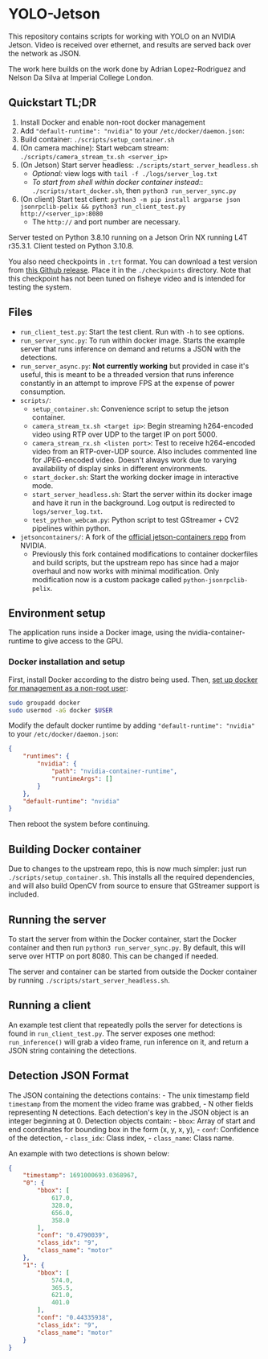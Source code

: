 # YOLO-Jetson

This repository contains scripts for working with YOLO on an NVIDIA Jetson. Video is received over ethernet, and results are served back over the network as JSON.

The work here builds on the work done by Adrian Lopez-Rodriguez and Nelson Da Silva at Imperial College London.


## Quickstart TL;DR
1. Install Docker and enable non-root docker management
2. Add `"default-runtime": "nvidia"` to your `/etc/docker/daemon.json`:
3. Build container: `./scripts/setup_container.sh`
4. (On camera machine): Start webcam stream: `./scripts/camera_stream_tx.sh <server_ip>`
5. (On Jetson) Start server headless: `./scripts/start_server_headless.sh`
	- _Optional:_ view logs with `tail -f ./logs/server_log.txt`
	- _To start from shell within docker container instead:_: `./scripts/start_docker.sh`, then `python3 run_server_sync.py`
6. (On client) Start test client: `python3 -m pip install argparse json jsonrpclib-pelix && python3 run_client_test.py http://<server_ip>:8080`
	- The `http://` and port number are necessary.

Server tested on Python 3.8.10 running on a Jetson Orin NX running L4T r35.3.1. Client tested on Python 3.10.8.

You also need checkpoints in `.trt` format. You can download a test version from [this Github release](https://github.com/DylanAuty/yolo-jetson/releases/download/v0.2/yolov7_640-nms.trt). Place it in the `./checkpoints` directory. Note that this checkpoint has not been tuned on fisheye video and is intended for testing the system.

## Files
- `run_client_test.py`: Start the test client. Run with `-h` to see options.
- `run_server_sync.py`: To run within docker image. Starts the example server that runs inference on demand and returns a JSON with the detections.
- `run_server_async.py`: **Not currently working** but provided in case it's useful, this is meant to be a threaded version that runs inference constantly in an attempt to improve FPS at the expense of power consumption.
- `scripts/`:
	- `setup_container.sh`: Convenience script to setup the jetson container.
	- `camera_stream_tx.sh <target ip>`: Begin streaming h264-encoded video using RTP over UDP to the target IP on port 5000. 
	- `camera_stream_rx.sh <listen port>`: Test to receive h264-encoded video from an RTP-over-UDP source. Also includes commented line for JPEG-encoded video. Doesn't always work due to varying availability of display sinks in different environments.
	- `start_docker.sh`: Start the working docker image in interactive mode.
	- `start_server_headless.sh`: Start the server within its docker image and have it run in the background. Log output is redirected to `logs/server_log.txt`.
	- `test_python_webcam.py`: Python script to test GStreamer + CV2 pipelines within python.
- `jetsoncontainers/`: A fork of the [official jetson-containers repo](https://github.com/dusty-nv/jetson-containers) from NVIDIA.
	- Previously this fork contained modifications to container dockerfiles and build scripts, but the upstream repo has since had a major overhaul and now works with minimal modification. Only modification now is a custom package called `python-jsonrpclib-pelix`.

## Environment setup
The application runs inside a Docker image, using the nvidia-container-runtime to give access to the GPU.

### Docker installation and setup
First, install Docker according to the distro being used. Then, [set up docker for management as a non-root user](https://docs.docker.com/engine/install/linux-postinstall/):
```bash
sudo groupadd docker
sudo usermod -aG docker $USER
```

Modify the default docker runtime by adding `"default-runtime": "nvidia"` to your `/etc/docker/daemon.json`:
```json
{
    "runtimes": {
        "nvidia": {
            "path": "nvidia-container-runtime",
            "runtimeArgs": []
        }
    },
    "default-runtime": "nvidia"
}
```
Then reboot the system before continuing.

## Building Docker container
Due to changes to the upstream repo, this is now much simpler: just run `./scripts/setup_container.sh`. This installs all the required dependencies, and will also build OpenCV from source to ensure that GStreamer support is included.

## Running the server
To start the server from within the Docker container, start the Docker container and then run `python3 run_server_sync.py`. By default, this will serve over HTTP on port 8080. This can be changed if needed.

The server and container can be started from outside the Docker container by running `./scripts/start_server_headless.sh`.

## Running a client
An example test client that repeatedly polls the server for detections is found in `run_client_test.py`. The server exposes one method: `run_inference()` will grab a video frame, run inference on it, and return a JSON string containing the detections. 

## Detection JSON Format
The JSON containing the detections contains:
	- The unix timestamp field `timestamp` from the moment the video frame was grabbed,
	- N other fields representing N detections. Each detection's key in the JSON object is an integer beginning at 0. Detection objects contain:
		- `bbox`: Array of start and end coordinates for bounding box in the form (x, y, x, y), 
		- `conf`: Confidence of the detection, 
		- `class_idx`: Class index, 
		- `class_name`: Class name.

An example with two detections is shown below:

```json
{
	"timestamp": 1691000693.0368967,
    "0": {
        "bbox": [
            617.0,
            328.0,
            656.0,
            358.0
        ],
        "conf": "0.4790039",
        "class_idx": "9",
        "class_name": "motor"
    },
    "1": {
        "bbox": [
            574.0,
            365.5,
            621.0,
            401.0
        ],
        "conf": "0.44335938",
        "class_idx": "9",
        "class_name": "motor"
    }
}
```

